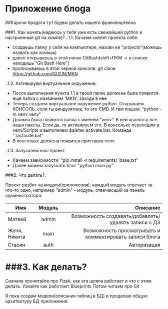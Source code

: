 # Приложение блоgа

##Карочи брадяги тут будем делать нашего франкенштейна

###1. Как начать(надеюсь у тебя уже есть свежайший python и настроенный git на компе)?
..1.1. Качаем скелет проекта себе:
* создаешь папку у себя на кампьютере, назови ее "projects"(можешь назвать как хочешь)
* далее открываешь в этой папке GitBash(shift+ПКМ -> в списке находишь "Git Bash Here")
* прописываешь в этой черной консоле: git clone https://github.com/QU2IN/MKN

..1.2. Активируем виртуальное окружение:
* После выполнения пункта 1.1 в твоей папке должена была появится еще папка с названием 'MKN', заходи в нее
* Теперь создаем виртуальное окружение python. Открываем КОНСОЛЬ, если ты виндузятник, то это CMD. И там пишем: "python -m venv venv"
* Должна была появится папка с именем "venv". В ней хранятся все наши пакеты.  Если да, то активируем его. В консольке переходим в venv/Scripts и выполняем файлик activate.bat. Команда ".\activate.bat"
* В консольке должена появится приставка venv

..1.3. Запускаем наш проект.
* Качаем зависимости: "pip install -r requirements/_base.txt"
* Далее можем запускать блог "python main.py"

###2. Что делать?.

Проект разбит на модули(приложения), каждый модуль отвечает за что-то одно,
например "admin" - модуль, отвечающий за панель администратора.


| Имя           | Модуль        | Описание  |
| ------------- |:-------------:| -----:|
| Матвей        | admin         | Возможность создавать/добавлять/удалять записи с ДЗ |
| Женя, Никита      | main      |   Возможность просматривать и комментировать записи блога |
| Стасян | auth      |    Авторизация |

###3. Как делать?
==============================================

Сначала прочитайте про Flask, как эта шляпа работает и что с этим делать.
Узнайте как работают Blueprints
Потом читаем про Git

Я пока создам модели(описания таблиц в БД) и проделаю общую архитектуру БД приложения.




